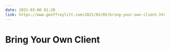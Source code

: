 ```yaml
---
date: 2021-03-06 01:29
link: https://www.geoffreylitt.com/2021/03/05/bring-your-own-client.html
---
```


# Bring Your Own Client 
